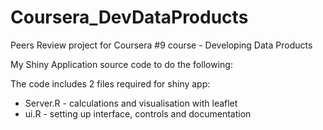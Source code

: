# Coursera_DevDataProducts
Peers Review project for Coursera #9 course - Developing Data Products

My Shiny Application source code to do the following:

The code includes 2 files required for shiny app: 

- Server.R - calculations and visualisation with leaflet
- ui.R - setting up interface, controls and documentation

